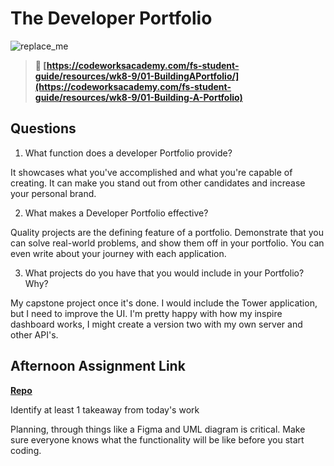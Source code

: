 # The Developer Portfolio

![replace_me](https://codeworks.blob.core.windows.net/public/assets/img/illustrations/placeholder.svg)

> **📖 [https://codeworksacademy.com/fs-student-guide/resources/wk8-9/01-BuildingAPortfolio/](https://codeworksacademy.com/fs-student-guide/resources/wk8-9/01-Building-A-Portfolio)**

## Questions

1. What function does a developer Portfolio provide?

It showcases what you've accomplished and what you're capable of creating. It can make you stand out from other candidates and increase your personal brand.

2. What makes a Developer Portfolio effective?

Quality projects are the defining feature of a portfolio. Demonstrate that you can solve real-world problems, and show them off in your portfolio. You can even write about your journey with each application.

3. What projects do you have that you would include in your Portfolio? Why?

My capstone project once it's done. I would include the Tower application, but I need to improve the UI. I'm pretty happy with how my inspire dashboard works, I might create a version two with my own server and other API's. 

## Afternoon Assignment Link

**[Repo](https://github.com/kyleem20/gameCloset)**

Identify at least 1 takeaway from today's work

Planning, through things like a Figma and UML diagram is critical. Make sure everyone knows what the functionality will be like before you start coding. 